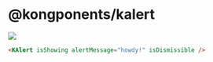# @kongponents/kalert

[![](https://img.shields.io/npm/v/@kongponents/kalert.svg?style=flat-square)](https://www.npmjs.com/package/@kongponents/kalert)

```html
<KAlert isShowing alertMessage="howdy!" isDismissible />
```
